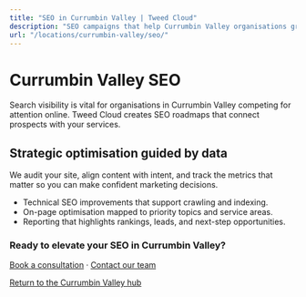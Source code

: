 ```yaml
---
title: "SEO in Currumbin Valley | Tweed Cloud"
description: "SEO campaigns that help Currumbin Valley organisations grow organic visibility."
url: "/locations/currumbin-valley/seo/"
---
```


# Currumbin Valley SEO

Search visibility is vital for organisations in Currumbin Valley competing for attention online. Tweed Cloud creates SEO roadmaps that connect prospects with your services.

## Strategic optimisation guided by data

We audit your site, align content with intent, and track the metrics that matter so you can make confident marketing decisions.

- Technical SEO improvements that support crawling and indexing.
- On-page optimisation mapped to priority topics and service areas.
- Reporting that highlights rankings, leads, and next-step opportunities.

### Ready to elevate your SEO in Currumbin Valley?

[Book a consultation](/consultation/) · [Contact our team](/contact/)

[Return to the Currumbin Valley hub](/locations/currumbin-valley/)

